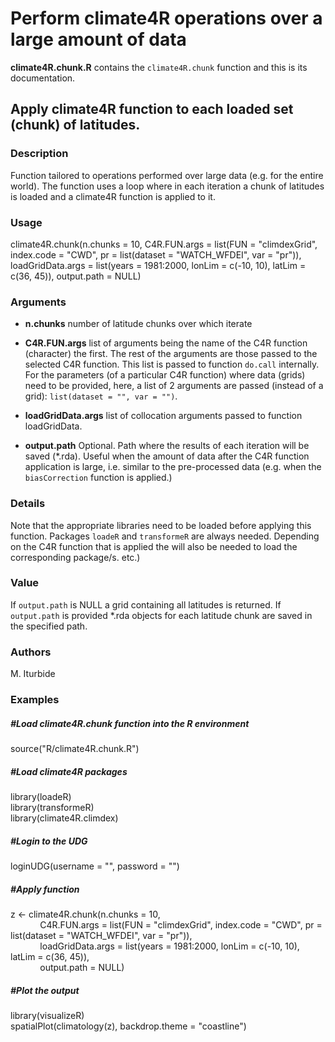 # Perform climate4R operations over a large amount of data

**climate4R.chunk.R** contains the `climate4R.chunk` function and this is its documentation.

## Apply climate4R function to each loaded set (chunk) of latitudes.

### Description

Function tailored to operations performed over large data (e.g. for the entire world).
The function uses a loop where in each iteration a chunk of latitudes is loaded and a climate4R
function is applied to it.

### Usage 

climate4R.chunk(n.chunks = 10,
                     C4R.FUN.args = list(FUN = "climdexGrid",
                                         index.code = "CWD",
                                         pr = list(dataset = "WATCH_WFDEI", var = "pr")),
                    loadGridData.args = list(years = 1981:2000,
                                             lonLim = c(-10, 10),
                                             latLim = c(36, 45)),
                    output.path = NULL)
                    
### Arguments

* **n.chunks** number of latitude chunks over which iterate

* **C4R.FUN.args** list of arguments being the name of the C4R function (character)
the first. The rest of the arguments are those passed to the selected C4R function.
This list is passed to function `do.call` internally. For the parameters
(of a particular C4R function) where data (grids) need to be provided, here, a list of 2
arguments are passed (instead of a grid): `list(dataset = "", var = "")`.

* **loadGridData.args** list of collocation arguments passed to function loadGridData.

* **output.path** Optional. Path where the results of each iteration will be saved (*.rda).
Useful when the amount of data after the C4R function application is large, i.e. similar
to the pre-processed data (e.g. when the `biasCorrection` function is applied.)

### Details

Note that the appropriate libraries need to be loaded before applying this function. Packages
`loadeR` and `transformeR` are always needed. Depending on the C4R function that
is applied the will also be needed to load the corresponding package/s.
etc.)

### Value

If `output.path` is NULL a grid containing all latitudes is returned. If `output.path`
is provided *.rda objects for each latitude chunk are saved in the specified path.

### Authors
M. Iturbide

### Examples
##### #Load climate4R.chunk function into the R environment
source("R/climate4R.chunk.R")

##### #Load climate4R packages
library(loadeR)\
library(transformeR)\
library(climate4R.climdex)

##### #Login to the UDG

loginUDG(username = "", password = "")

##### #Apply function
z <- climate4R.chunk(n.chunks = 10,\
&nbsp;&nbsp;&nbsp;&nbsp;&nbsp;&nbsp;&nbsp;&nbsp;&nbsp;&nbsp;&nbsp;&nbsp;C4R.FUN.args = list(FUN = "climdexGrid", index.code = "CWD", pr = list(dataset = "WATCH_WFDEI", var = "pr")),\
&nbsp;&nbsp;&nbsp;&nbsp;&nbsp;&nbsp;&nbsp;&nbsp;&nbsp;&nbsp;&nbsp;&nbsp;loadGridData.args = list(years = 1981:2000, lonLim = c(-10, 10), latLim = c(36, 45)),\
&nbsp;&nbsp;&nbsp;&nbsp;&nbsp;&nbsp;&nbsp;&nbsp;&nbsp;&nbsp;&nbsp;&nbsp;output.path = NULL)
                    
##### #Plot the output                    
library(visualizeR)\
spatialPlot(climatology(z), backdrop.theme = "coastline")

